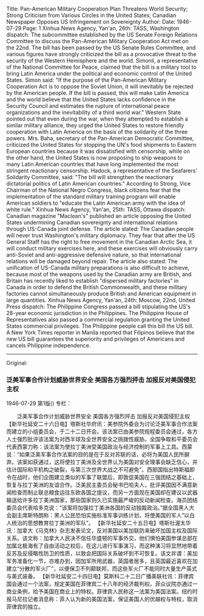 Title: Pan-American Military Cooperation Plan Threatens World Security; Strong Criticism from Various Circles in the United States; Canadian Newspaper Opposes US Infringement on Sovereignty
Author:
Date: 1946-07-29
Page: 1
Xinhua News Agency, Yan'an, 26th: TASS, Washington dispatch: The subcommittee established by the US Senate Foreign Relations Committee to discuss the Pan-American Military Cooperation Act met on the 22nd. The bill has been passed by the US Senate Rules Committee, and various figures have strongly criticized the bill as a provocative threat to the security of the Western Hemisphere and the world. Simonli, a representative of the National Committee for Peace, claimed that the bill is a military tool to bring Latin America under the political and economic control of the United States. Simon said: "If the purpose of the Pan-American Military Cooperation Act is to oppose the Soviet Union, it will inevitably be rejected by the American people. If the bill is passed, this will make Latin America and the world believe that the United States lacks confidence in the Security Council and estimates the rupture of international peace organizations and the inevitability of a third world war." Western State pointed out that even during the war, when they attempted to establish a similar military alliance, they urged the United States to restore friendly cooperation with Latin America on the basis of the solidarity of the three powers. Mrs. Baha, secretary of the Pan-American Democratic Committee, criticized the United States for stopping the UN's food shipments to Eastern European countries because it was dissatisfied with censorship, while on the other hand, the United States is now proposing to ship weapons to many Latin American countries that have long implemented the most stringent reactionary censorship. Hadock, a representative of the Seafarers' Solidarity Committee, said: "The bill will strengthen the reactionary dictatorial politics of Latin American countries." According to Strong, Vice Chairman of the National Negro Congress, black citizens fear that the implementation of the standard military training program will enable American soldiers to "educate the Latin American army with the idea of white rule."
    Xinhua News Agency, Yan'an, 25th: TASS, Ottawa dispatch: Canadian magazine "Maclean's" published an article opposing the United States undermining Canadian sovereignty and international relations through US-Canada joint defense. The article stated: The Canadian people will never trust Washington's military diplomacy. They fear that after the US General Staff has the right to free movement in the Canadian Arctic Sea, it will conduct military exercises here, and these exercises will obviously carry anti-Soviet and anti-aggressive defensive nature, so that international relations will be damaged beyond repair. The article also stated: The unification of US-Canada military preparations is also difficult to achieve, because most of the weapons used by the Canadian army are British, and Britain has recently liked to establish "dispersed military factories" in Canada in order to defend the British Commonwealth, and these military factories cannot simultaneously produce British and American equipment in large quantities.
    Xinhua News Agency, Yan'an, 24th: Moscow, 22nd, United Press dispatch: The Philippine Congress passed a bill stipulating the US's 28-year economic jurisdiction in the Philippines. The Philippine House of Representatives also passed a commercial regulation granting the United States commercial privileges. The Philippine people call this bill the US bill. A New York Times reporter in Manila reported that Filipinos believe that the new US bill guarantees the superiority and privileges of Americans and cancels Philippine independence.



<hr /> 

Original: 


### 泛美军事合作计划威胁世界安全  美国各方强烈抨击  加报反对美国侵犯主权

1946-07-29
第1版()
专栏：

　　泛美军事合作计划威胁世界安全
    美国各方强烈抨击
    加报反对美国侵犯主权
    【新华社延安二十六日电】塔斯社华府讯：美参院外委会为讨论泛美军事合作法案而建立的小组委员会，于二十二日开会。该法案已由美参院规程委员会通过，各方人士强烈批评该法案为对西半球及全世界安全之挑拨性威胁。全国争取和平委员会代表西蒙力称：该法案为使拉丁美洲受美国政治与经济控制的军事上工具。西蒙说：“如果泛美军事合作法案的目的是在于反对苏联的话，必将为美国人民所摒弃。该案如获通过，这将使拉丁美洲及全世界认为美国对安全理事会缺乏信心，并估计国际和平机构之破裂，与第三次世界大战之不可避免”。西部国指出特斯福即令在战时，他们企图建立类似的军事了联盟后，即敦促美国在三强团结之基础上，恢复与拉丁美洲的友谊合作。泛美民主委员会秘书巴哈夫人，批评美国因不满意新闻检查而制止联总粮食运往东欧各国之提议，而另一方面现在美国却在建议以武器输送给许多拉丁美洲国家，那些国家则久已实施最严峻的反动新闻检查。海员团结委员会代表哈多克说：“该案将加强拉丁美洲各国的反动独裁政治。”据全国黑人大会副主席斯特朗称：黑人公民恐怕实施标准军事训练计划，将使美国的军人“以白人统治的思想教育拉丁美洲的军队”。
    【新华社延安二十五日电】塔斯社渥太华讯：加拿大《马克林》杂志发表论文，反对美国以美加联防来破坏加国主权及国际关系。该文称：加拿大人民决不信任华盛顿的军事外交，他们惧怕美国参谋总部在加属北极海有了自由活动之权后，在这儿进行军事演习，而这种演习将显然地带着反苏及反侵略性防卫的性质，以致会把国际关系破坏到不可恢复。该文并谓：美加军务准备化一节，亦难办到，因加军所用武器，英国者居多，且英国最近喜欢在加建立“分散的军火厂”，以便保卫不列颠联邦，而这些军火厂不能同时大量生产英式与美式装备。
    【新华社延安二十四日电】莫斯科二十二日广播美联社讯：菲律宾国会通过一个法案，规定美国在菲律宾二十八年的经济裁判权。菲众议院亦通过一商业条例，给予美国在商业上的特权。菲律宾人民称这一法案为美国法案。纽约时报马尼拉记者消息称：菲人认为新的美国法案，保证美国人的优越权与特权，取消菲律宾的独立。
